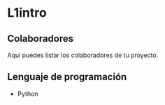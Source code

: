 # L1intro

## Colaboradores

Aquí puedes listar los colaboradores de tu proyecto.

## Lenguaje de programación

- Python
